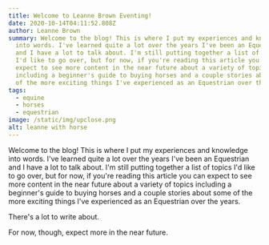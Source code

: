 ```yaml
---
title: Welcome to Leanne Brown Eventing!
date: 2020-10-14T04:11:52.808Z
author: Leanne Brown
summary: Welcome to the blog! This is where I put my experiences and knowledge
  into words. I've learned quite a lot over the years I've been an Equestrian
  and I have a lot to talk about. I'm still putting together a list of topics
  I'd like to go over, but for now, if you're reading this article you can
  expect to see more content in the near future about a variety of topics
  including a beginner's guide to buying horses and a couple stories about some
  of the more exciting things I've experienced as an Equestrian over the years.
tags:
  - equine
  - horses
  - equestrian
image: /static/img/upclose.png
alt: leanne with horse
---
```

Welcome to the blog! This is where I put my experiences and knowledge into words. I've learned quite a lot over the years I've been an Equestrian and I have a lot to talk about. I'm still putting together a list of topics I'd like to go over, but for now, if you're reading this article you can expect to see more content in the near future about a variety of topics including a beginner's guide to buying horses and a couple stories about some of the more exciting things I've experienced as an Equestrian over the years.

There's a lot to write about.

For now, though, expect more in the near future.